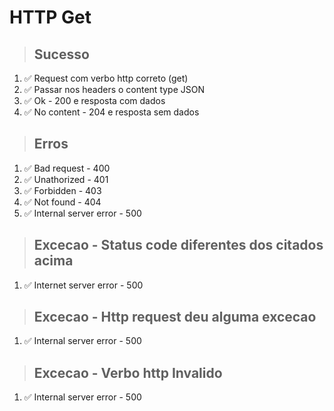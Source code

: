# HTTP Get

> ## Sucesso
1. ✅ Request com verbo http correto (get)
2. ✅ Passar nos headers o content type JSON
3. ✅ Ok - 200 e resposta com dados
4. ✅ No content - 204 e resposta sem dados

> ## Erros
1. ✅ Bad request - 400
2. ✅ Unathorized - 401
3. ✅ Forbidden - 403
4. ✅ Not found - 404
5. ✅ Internal server error - 500

> ## Excecao - Status code diferentes dos citados acima
1. ✅ Internet server error - 500

> ## Excecao - Http request deu alguma excecao
1. ✅ Internal server error - 500

> ## Excecao - Verbo http Invalido
1. ✅ Internal server error - 500